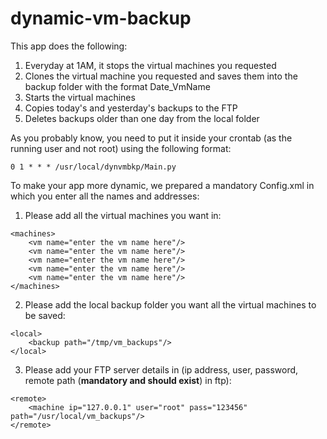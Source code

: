 # dynamic-vm-backup

This app does the following:
  1. Everyday at 1AM, it stops the virtual machines you requested
  2. Clones the virtual machine you requested and saves them into the backup folder with the format Date_VmName
  3. Starts the virtual machines
  4. Copies today's and yesterday's backups to the FTP
  5. Deletes backups older than one day from the local folder

As you probably know, you need to put it inside your crontab (as the running user and not root) using the following format:
```
0 1 * * * /usr/local/dynvmbkp/Main.py
```

To make your app more dynamic, we prepared a mandatory Config.xml in which you enter all the names and addresses:
  1. Please add all the virtual machines you want in:
```
<machines>
    <vm name="enter the vm name here"/>
    <vm name="enter the vm name here"/>
    <vm name="enter the vm name here"/>
    <vm name="enter the vm name here"/>
    <vm name="enter the vm name here"/>
</machines>
```
  2. Please add the local backup folder you want all the virtual machines to be saved:
```
<local>
    <backup path="/tmp/vm_backups"/>
</local>
```
  3. Please add your FTP server details in (ip address, user, password, remote path (**mandatory and should exist**) in ftp):
```
<remote>
    <machine ip="127.0.0.1" user="root" pass="123456" path="/usr/local/vm_backups"/>
</remote>
```
